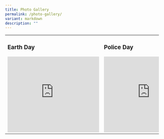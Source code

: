 ```yaml
---
title: Photo Gallery
permalink: /photo-gallery/
variant: markdown
description: ""
---
```

<table style="width:100%">
  <tbody>
  <tr>
    <td><h3>Earth Day</h3><iframe allowfullscreen="true" height="249" width="300" frameborder="0" src="https://docs.google.com/presentation/d/e/2PACX-1vSxdGYJ660TUuBssFLsMwSXp7Jg_-sv0X-yFowNzGccI4NAXrqoFTowGasPuPwfFkaJnZ6y3DEwXbl-/embed?start=true&amp;loop=true&amp;delayms=3000"></iframe></td> 
		<td><h3>Police Day</h3><iframe allowfullscreen="true" height="249" width="300" frameborder="0" src="https://docs.google.com/presentation/d/e/2PACX-1vQRZGNr4vOXMxjQwuhKP6U8xU3VfG2Qe6bXrW9xEyCdMqbtjOHHIIf4Hmu-Igh1639_atXQsxnJngH7/embed?start=true&amp;loop=true&amp;delayms=3000"></iframe></td>
  </tr>
</tbody></table>